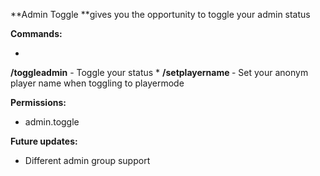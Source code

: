 **Admin Toggle **gives you the opportunity to toggle your admin status

**Commands:**


* 
**/toggleadmin** - Toggle your status
* 
**/setplayername <Name>** - Set your anonym player name when toggling to playermode


**Permissions:**


* admin.toggle


**Future updates:**


* Different admin group support
